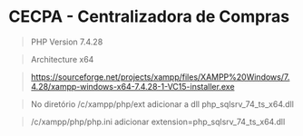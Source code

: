 # CECPA - Centralizadora de Compras

> PHP Version 7.4.28

> Architecture x64

> https://sourceforge.net/projects/xampp/files/XAMPP%20Windows/7.4.28/xampp-windows-x64-7.4.28-1-VC15-installer.exe

> No diretório /c/xampp/php/ext adicionar a dll php_sqlsrv_74_ts_x64.dll

> /c/xampp/php/php.ini adicionar extension=php_sqlsrv_74_ts_x64.dll